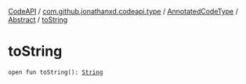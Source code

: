 [CodeAPI](../../../index.md) / [com.github.jonathanxd.codeapi.type](../../index.md) / [AnnotatedCodeType](../index.md) / [Abstract](index.md) / [toString](.)

# toString

`open fun toString(): `[`String`](https://kotlinlang.org/api/latest/jvm/stdlib/kotlin/-string/index.html)